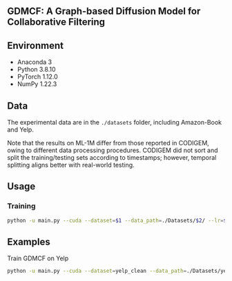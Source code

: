 ## GDMCF: A Graph-based Diffusion Model for Collaborative Filtering

## Environment

- Anaconda 3
- Python 3.8.10
- PyTorch 1.12.0
- NumPy 1.22.3

## Data

The experimental data are in the `./datasets` folder, including Amazon-Book and Yelp. 

Note that the results on ML-1M differ from those reported in CODIGEM, owing to different data processing procedures. CODIGEM did not sort and split the training/testing sets according to timestamps; however, temporal splitting aligns better with real-world testing.

## Usage

### Training

```bash
python -u main.py --cuda --dataset=$1 --data_path=./Datasets/$2/ --lr=$3 --weight_decay=$4 --batch_size=$5 --dims=$6 --steps=$7 --noise_scale=$8 --log_name=$9 --gpu=$10 --random_seed $11

```



## Examples

Train GDMCF on Yelp

```bash
python -u main.py --cuda --dataset=yelp_clean --data_path=./Datasets/yelp_clean/ --lr=0.00001 --weight_decay=0.0 --batch_size=400 --dims=[1000] --steps=5 --noise_scale=0.01 --log_name=log --gpu=0 --random_seed=0

```


